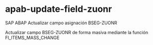 # apab-update-field-zuonr
SAP ABAP Actualizar campo asignación BSEG-ZUONR

Actualizar campo BSEG-ZUONR de forma masiva mediante la función FI_ITEMS_MASS_CHANGE
